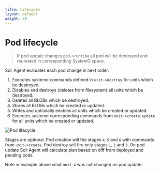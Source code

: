 ```yaml
---
title: Lifecycle
layout: default
weight: 30
---
```


# Pod lifecycle

> If pod update changes `pod->runtime` all pod will be destroyed and recreated in corresponding SystemD space.

Soil Agent evaluates each pod change in next order:

1. Executes systemd commands defined in `unit->destroy` for units which be destroyed.
2. Disables and destroys (deletes from filesystem) all units which be destroyed.
3. Deletes all BLOBs which be destroyed.
4. Stores all BLOBs which be created or updated.
5. Writes and optionally enables all units which be created or updated.
6. Executes systemd corresponding commands from `unit->create|update` for all units which be created or updated. 

![Pod lifecycle]({{site.baseurl}}/assets/images/pod-evaluation.svg)

Stages are optional. Pod creation will fire stages `4`, `5` and `6` with commands from `unit->create`. Pod destroy will fire only stages `1`, `2` and `3`. On pod update Soil Agent will calculate plan based on diff from deployed and pending pods.

Note in example above what `unit-4` was not changed on pod update.
